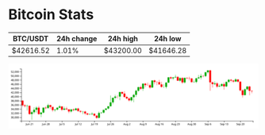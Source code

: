 # Bitcoin Stats

BTC/USDT|24h change|24h high|24h low|
|---|---|---|---|
|$42616.52|1.01%|$43200.00|$41646.28|

<img src="./chart.svg">
